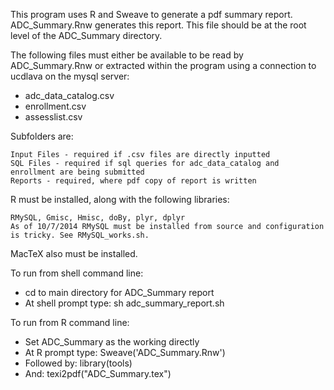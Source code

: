   This program uses R and Sweave to generate a pdf summary report. ADC_Summary.Rnw generates this report. This file should be at the root level of the ADC_Summary directory.  
  
  The following files must either be available to be read by ADC_Summary.Rnw or extracted within the program using a connection to ucdlava on the mysql server:
  
  * adc_data_catalog.csv
  * enrollment.csv
  * assesslist.csv
  
Subfolders are: 
  
    Input Files - required if .csv files are directly inputted
    SQL Files - required if sql queries for adc_data_catalog and enrollment are being submitted
    Reports - required, where pdf copy of report is written

R must be installed, along with the following libraries: 
    
    RMySQL, Gmisc, Hmisc, doBy, plyr, dplyr
    As of 10/7/2014 RMySQL must be installed from source and configuration is tricky. See RMySQL_works.sh.
MacTeX also must be installed.

To run from shell command line:

  * cd to main directory for ADC_Summary report
  * At shell prompt type: sh adc_summary_report.sh
  
To run from R command line:

  * Set ADC_Summary as the working  directly
  * At R prompt type: Sweave('ADC_Summary.Rnw')
  * Followed by: library(tools)
  * And: texi2pdf("ADC_Summary.tex")

